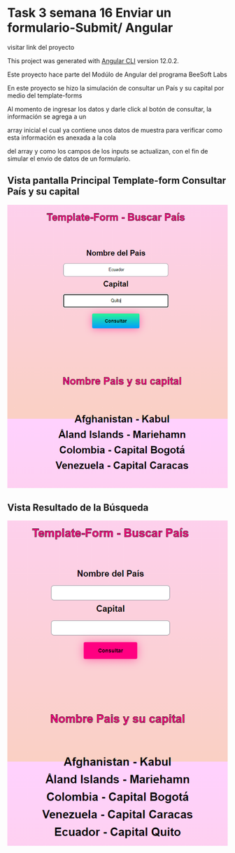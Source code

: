 # Task 3 semana 16 Enviar un formulario-Submit/ Angular

visitar link del proyecto 

This project was generated with [Angular CLI](https://github.com/angular/angular-cli) version 12.0.2.

Este proyecto hace parte del Modúlo de Angular del programa BeeSoft Labs

En este proyecto se hizo la simulación de consultar un País y su capital por medio del template-forms

Al momento de ingresar los datos y darle click al botón de consultar, la información se agrega a un 

array inicial el cual ya contiene unos datos de muestra para verificar como esta información es anexada a la cola 

del array y como los campos de los inputs se actualizan, con el fin de simular el envio de datos de un formulario.

## Vista pantalla Principal Template-form Consultar País y su capital

<img src="/src/assets/img/Buscar.png" alt= "template-form-País-Capital"> 

## Vista Resultado de la Búsqueda

<img src="/src/assets/img/Resultado.png" alt= "Template-form-Resultado-País-Capital"> 
